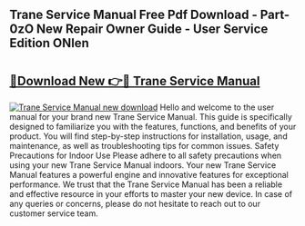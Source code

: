 ## Trane Service Manual Free Pdf Download - Part-0zO New Repair Owner Guide - User Service Edition ONIen

# <h2><a href="http://bc65171.oget.top/?id=Trane+Service+Manual">🔗Download New 👉🔴 Trane Service Manual</a></h2>

[![Trane Service Manual new download](https://i.imgur.com/5g1atiW.png)](http://bc65171.oget.top/?id=Trane+Service+Manual)
Hello and welcome to the user manual for your brand new Trane Service Manual. This guide is specifically designed to familiarize you with the features, functions, and benefits of your product. You will find step-by-step instructions for installation, usage, and maintenance, as well as troubleshooting tips for common issues. Safety Precautions for Indoor Use Please adhere to all safety precautions when using your new Trane Service Manual indoors. Your new Trane Service Manual features a powerful engine and innovative features for exceptional performance. We trust that the Trane Service Manual has been a reliable and effective resource in your efforts to master your new device. In case of any queries or concerns, please do not hesitate to reach out to our customer service team.
